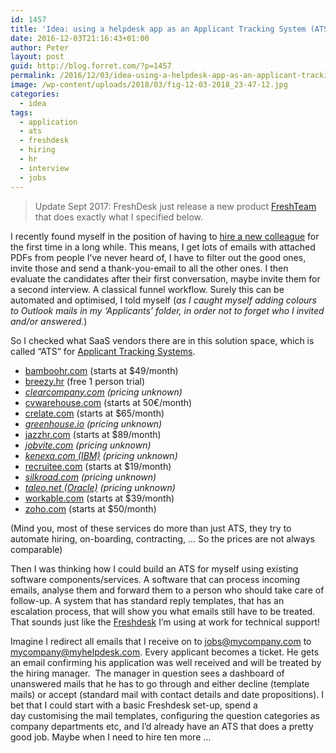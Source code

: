 ```yaml
---
id: 1457
title: 'Idea: using a helpdesk app as an Applicant Tracking System (ATS)'
date: 2016-12-03T21:16:43+01:00
author: Peter
layout: post
guid: http://blog.forret.com/?p=1457
permalink: /2016/12/03/idea-using-a-helpdesk-app-as-an-applicant-tracking-system-ats/
image: /wp-content/uploads/2018/03/fig-12-03-2018_23-47-12.jpg
categories:
  - idea
tags:
  - application
  - ats
  - freshdesk
  - hiring
  - hr
  - interview
  - jobs
---
```

> Update Sept 2017: FreshDesk just release a new product [FreshTeam](https://www.freshworks.com/applicant-tracking/) that does exactly what I specified below.

I recently found myself in the position of having to [hire a new colleague](http://www.brightfish.be/nl/topics/jobs-nl/) for the first time in a long while. This means, I get lots of emails with attached PDFs from people I&#8217;ve never heard of, I have to filter out the good ones, invite those and send a thank-you-email to all the other ones. I then evaluate the candidates after their first conversation, maybe invite them for a second interview. A classical funnel workflow. Surely this can be automated and optimised, I told myself (_as I caught myself adding colours to Outlook mails in my &#8216;Applicants&#8217; folder, in order not to forget who I invited and/or answered_.)

<!--more-->

So I checked what SaaS vendors there are in this solution space, which is called &#8220;ATS&#8221; for [Applicant Tracking Systems](https://www.datanyze.com/market-share/recruitment/).

  * [bamboohr.com](https://www.bamboohr.com) (starts at $49/month)
  * [breezy.hr](https://breezy.hr/) (free 1 person trial)
  * _[clearcompany.com](http://info.clearcompany.com/) (pricing unknown)_
  * [cvwarehouse.com](http://company.cvwarehouse.com/) (starts at 50€/month)
  * [crelate.com](https://www.crelate.com) (starts at $65/month)
  * _[greenhouse.io](https://www.greenhouse.io) (pricing unknown)_
  * [jazzhr.com](https://www.jazzhr.com) (starts at $89/month)
  * _[jobvite.com](http://www.jobvite.com/) (pricing unknown)_
  * _[kenexa.com (IBM)](http://www-03.ibm.com/software/products/en/ibm-kenexa-brassring-on-cloud) (pricing unknown)_
  * [recruitee.com](https://recruitee.com) (starts at $19/month)
  * _[silkroad.com](http://www.silkroad.com/) (pricing unknown)_
  * _[taleo.net (Oracle)](http://www.oracle.com/us/products/applications/taleo/enterprise/overview/index.html) (pricing unknown)_
  * [workable.com](https://www.workable.com) (starts at $39/month)
  * [zoho.com](https://www.zoho.com/recruit) (starts at $50/month)

(Mind you, most of these services do more than just ATS, they try to automate hiring, on-boarding, contracting, &#8230; So the prices are not always comparable)

Then I was thinking how I could build an ATS for myself using existing software components/services. A software that can process incoming emails, analyse them and forward them to a person who should take care of follow-up. A system that has standard reply templates, that has an escalation process, that will show you what emails still have to be treated. That sounds just like the [Freshdesk](https://freshdesk.com) I&#8217;m using at work for technical support!

Imagine I redirect all emails that I receive on to jobs@mycompany.com to mycompany@myhelpdesk.com. Every applicant becomes a ticket. He gets an email confirming his application was well received and will be treated by the hiring manager.  The manager in question sees a dashboard of unanswered mails that he has to go through and either decline (template mails) or accept (standard mail with contact details and date propositions). I bet that I could start with a basic Freshdesk set-up, spend a day customising the mail templates, configuring the question categories as company departments etc, and I&#8217;d already have an ATS that does a pretty good job. Maybe when I need to hire ten more &#8230;

<span style="border-radius: 2px; text-indent: 20px; width: auto; padding: 0px 4px 0px 0px; text-align: center; font: bold 11px/20px 'Helvetica Neue',Helvetica,sans-serif; color: #ffffff; background: #bd081c no-repeat scroll 3px 50% / 14px 14px; position: absolute; opacity: 1; z-index: 8675309; display: none; cursor: pointer; top: 20px; left: 20px;">Bewaren</span>

<span style="border-radius: 2px; text-indent: 20px; width: auto; padding: 0px 4px 0px 0px; text-align: center; font: bold 11px/20px 'Helvetica Neue',Helvetica,sans-serif; color: #ffffff; background: #bd081c no-repeat scroll 3px 50% / 14px 14px; position: absolute; opacity: 1; z-index: 8675309; display: none; cursor: pointer;">Bewaren</span>